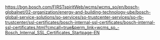 https://bgn.bosch.com/FIRSTspiritWeb/wcms/wcms_so/en/bosch-globalnet/02-organization/energy-and-building-technology-ube/bosch-global-service-solutions/so-services/so-trustcenter-services/so-rb-trustcenter/ssl-certificates/bosch-internal-ssl-certificates/bosch-internal-ssl-certificates.html?cmcall=true&perm_link=wcms_so_-Bosch_Internal_SSL_Certificates_Startpage-EN
